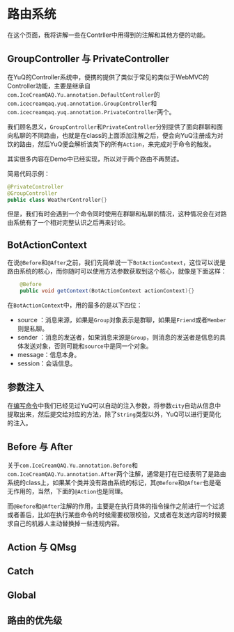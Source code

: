 # 路由系统

在这个页面，我将讲解一些在Contrller中用得到的注解和其他方便的功能。

## GroupController 与 PrivateController

在YuQ的Controller系统中，便携的提供了类似于常见的类似于WebMVC的Controller功能，主要是继承自`com.IceCreamQAQ.Yu.annotation.DefaultController`的`com.icecreamqaq.yuq.annotation.GroupController`和`com.icecreamqaq.yuq.annotation.PrivateController`两个。

我们顾名思义，`GroupController`和`PrivateController`分别提供了面向群聊和面向私聊的不同路由，也就是在class的上面添加注解之后，便会向YuQ注册成为对饮的路由，然后YuQ便会解析该类下的所有`Action`，来完成对于命令的触发。

其实很多内容在Demo中已经实现，所以对于两个路由不再赘述。

简易代码示例：
```java
@PrivateController
@GroupController
public class WeatherController{}
```

但是，我们有时会遇到一个命令同时使用在群聊和私聊的情况，这种情况会在对路由系统有了一个相对完整认识之后再来讨论。


## BotActionContext

在说`@Before`和`@After`之前，我们先简单说一下`BotActionContext`，这位可以说是路由系统的核心，而你随时可以使用方法参数获取到这个核心，就像是下面这样：
```java
    @Before
    public void getContext(BotActionContext actionContext){}
```

在`BotActionContext`中，用的最多的是以下四位：
- source ：消息来源，如果是`Group`对象表示是群聊，如果是`Friend`或者`Member`则是私聊。
- sender ：消息的发送者，如果消息来源是`Group`，则消息的发送者是信息的具体发送对象，否则可能和`source`中是同一个对象。
- message：信息本身。
- session：会话信息。


## 参数注入

在[编写命令](../guide/command.md)中我们已经见过YuQ可以自动的注入参数，将参数`city`自动从信息中提取出来，然后提交给对应的方法，除了`String`类型以外，YuQ可以进行更简化的注入。





## Before 与 After

关于`com.IceCreamQAQ.Yu.annotation.Before`和`com.IceCreamQAQ.Yu.annotation.After`两个注解，通常是打在已经表明了是路由系统的class上，如果某个类并没有路由系统的标记，其`@Before`和`@After`也是毫无作用的，当然，下面的`@Action`也是同理。

而`@Before`和`@After`注解的作用，主要是在执行具体的指令操作之前进行一个过滤或者善后，比如在执行某些命令的时候需要权限校验，又或者在发送内容的时候要求自己的机器人主动替换掉一些违规内容。


## Action 与 QMsg

## Catch

## Global

## 路由的优先级